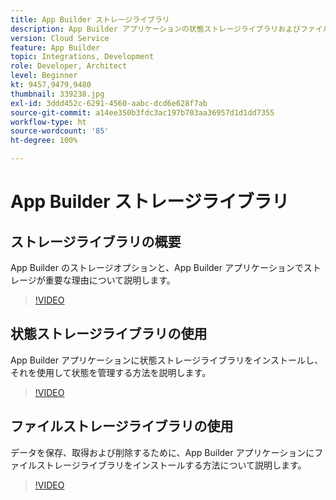 ```yaml
---
title: App Builder ストレージライブラリ
description: App Builder アプリケーションの状態ストレージライブラリおよびファイルストレージライブラリについて説明します。
version: Cloud Service
feature: App Builder
topic: Integrations, Development
role: Developer, Architect
level: Beginner
kt: 9457,9479,9480
thumbnail: 339238.jpg
exl-id: 3ddd452c-6291-4560-aabc-dcd6e628f7ab
source-git-commit: a14ee350b3fdc3ac197b703aa36957d1d1dd7355
workflow-type: ht
source-wordcount: '85'
ht-degree: 100%

---
```


# App Builder ストレージライブラリ

## ストレージライブラリの概要

App Builder のストレージオプションと、App Builder アプリケーションでストレージが重要な理由について説明します。

>[!VIDEO](https://video.tv.adobe.com/v/339238/?quality=12&learn=on)

## 状態ストレージライブラリの使用

App Builder アプリケーションに状態ストレージライブラリをインストールし、それを使用して状態を管理する方法を説明します。

>[!VIDEO](https://video.tv.adobe.com/v/339240/?quality=12&learn=on)

## ファイルストレージライブラリの使用

データを保存、取得および削除するために、App Builder アプリケーションにファイルストレージライブラリをインストールする方法について説明します。

>[!VIDEO](https://video.tv.adobe.com/v/339239/?quality=12&learn=on)
